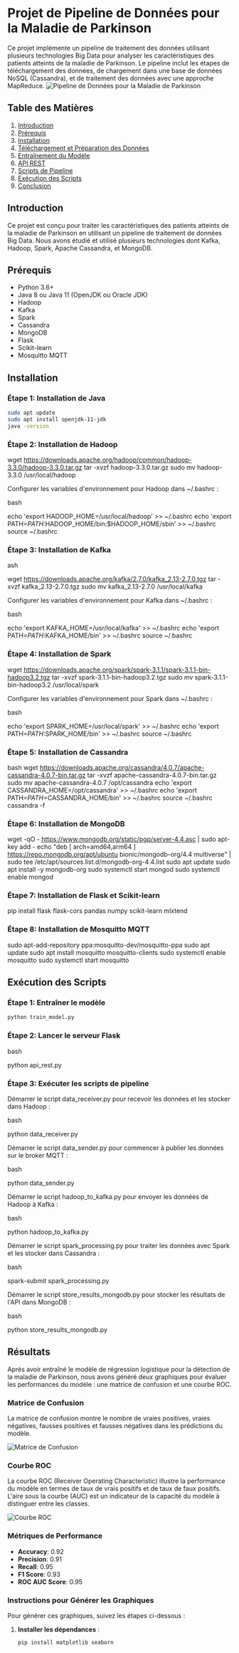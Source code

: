 # Projet de Pipeline de Données pour la Maladie de Parkinson

Ce projet implémente un pipeline de traitement des données utilisant plusieurs technologies Big Data pour analyser les caractéristiques des patients atteints de la maladie de Parkinson. Le pipeline inclut les étapes de téléchargement des données, de chargement dans une base de données NoSQL (Cassandra), et de traitement des données avec une approche MapReduce.
![Pipeline de Données pour la Maladie de Parkinson](sandbox:/home/segula/Desktop/Project_iot_cloud/diagram.png)
## Table des Matières

1. [Introduction](#introduction)
2. [Prérequis](#prérequis)
3. [Installation](#installation)
4. [Téléchargement et Préparation des Données](#téléchargement-et-préparation-des-données)
5. [Entraînement du Modèle](#entraînement-du-modèle)
6. [API REST](#api-rest)
7. [Scripts de Pipeline](#scripts-de-pipeline)
8. [Exécution des Scripts](#exécution-des-scripts)
9. [Conclusion](#conclusion)

## Introduction

Ce projet est conçu pour traiter les caractéristiques des patients atteints de la maladie de Parkinson en utilisant un pipeline de traitement de données Big Data. Nous avons étudié et utilisé plusieurs technologies dont Kafka, Hadoop, Spark, Apache Cassandra, et MongoDB.

## Prérequis

- Python 3.6+
- Java 8 ou Java 11 (OpenJDK ou Oracle JDK)
- Hadoop
- Kafka
- Spark
- Cassandra
- MongoDB
- Flask
- Scikit-learn
- Mosquitto MQTT

## Installation

### Étape 1: Installation de Java

```bash
sudo apt update
sudo apt install openjdk-11-jdk
java -version
 ```
### Étape 2: Installation de Hadoop
wget https://downloads.apache.org/hadoop/common/hadoop-3.3.0/hadoop-3.3.0.tar.gz
tar -xvzf hadoop-3.3.0.tar.gz
sudo mv hadoop-3.3.0 /usr/local/hadoop

Configurer les variables d'environnement pour Hadoop dans ~/.bashrc :

bash

echo 'export HADOOP_HOME=/usr/local/hadoop' >> ~/.bashrc
echo 'export PATH=$PATH:$HADOOP_HOME/bin:$HADOOP_HOME/sbin' >> ~/.bashrc
source ~/.bashrc


### Étape 3: Installation de Kafka

ash

wget https://downloads.apache.org/kafka/2.7.0/kafka_2.13-2.7.0.tgz
tar -xvzf kafka_2.13-2.7.0.tgz
sudo mv kafka_2.13-2.7.0 /usr/local/kafka

Configurer les variables d'environnement pour Kafka dans ~/.bashrc :

bash

echo 'export KAFKA_HOME=/usr/local/kafka' >> ~/.bashrc
echo 'export PATH=$PATH:$KAFKA_HOME/bin' >> ~/.bashrc
source ~/.bashrc

### Étape 4: Installation de Spark

wget https://downloads.apache.org/spark/spark-3.1.1/spark-3.1.1-bin-hadoop3.2.tgz
tar -xvzf spark-3.1.1-bin-hadoop3.2.tgz
sudo mv spark-3.1.1-bin-hadoop3.2 /usr/local/spark

Configurer les variables d'environnement pour Spark dans ~/.bashrc :

bash

echo 'export SPARK_HOME=/usr/local/spark' >> ~/.bashrc
echo 'export PATH=$PATH:$SPARK_HOME/bin' >> ~/.bashrc
source ~/.bashrc

### Étape 5: Installation de Cassandra

bash
wget https://downloads.apache.org/cassandra/4.0.7/apache-cassandra-4.0.7-bin.tar.gz
tar -xvzf apache-cassandra-4.0.7-bin.tar.gz
sudo mv apache-cassandra-4.0.7 /opt/cassandra
echo 'export CASSANDRA_HOME=/opt/cassandra' >> ~/.bashrc
echo 'export PATH=$PATH=$CASSANDRA_HOME/bin' >> ~/.bashrc
source ~/.bashrc
cassandra -f

### Étape 6: Installation de MongoDB
wget -qO - https://www.mongodb.org/static/pgp/server-4.4.asc | sudo apt-key add -
echo "deb [ arch=amd64,arm64 ] https://repo.mongodb.org/apt/ubuntu bionic/mongodb-org/4.4 multiverse" | sudo tee /etc/apt/sources.list.d/mongodb-org-4.4.list
sudo apt update
sudo apt install -y mongodb-org
sudo systemctl start mongod
sudo systemctl enable mongod

### Étape 7: Installation de Flask et Scikit-learn
pip install flask flask-cors pandas numpy scikit-learn mlxtend


### Étape 8: Installation de Mosquitto MQTT
sudo apt-add-repository ppa:mosquitto-dev/mosquitto-ppa
sudo apt update
sudo apt install mosquitto mosquitto-clients
sudo systemctl enable mosquitto
sudo systemctl start mosquitto

## Exécution des Scripts

### Étape 1: Entraîner le modèle

```bash
python train_model.py
```

###  Étape 2: Lancer le serveur Flask

bash

python api_rest.py

### Étape 3: Exécuter les scripts de pipeline

Démarrer le script data_receiver.py pour recevoir les données et les stocker dans Hadoop :

bash

python data_receiver.py

Démarrer le script data_sender.py pour commencer à publier les données sur le broker MQTT :

bash

python data_sender.py

Démarrer le script hadoop_to_kafka.py pour envoyer les données de Hadoop à Kafka :

bash

python hadoop_to_kafka.py

Démarrer le script spark_processing.py pour traiter les données avec Spark et les stocker dans Cassandra :

bash

spark-submit spark_processing.py

Démarrer le script store_results_mongodb.py pour stocker les résultats de l'API dans MongoDB :

bash

python store_results_mongodb.py

## Résultats

Après avoir entraîné le modèle de régression logistique pour la détection de la maladie de Parkinson, nous avons généré deux graphiques pour évaluer les performances du modèle : une matrice de confusion et une courbe ROC.

### Matrice de Confusion

La matrice de confusion montre le nombre de vraies positives, vraies négatives, fausses positives et fausses négatives dans les prédictions du modèle.

![Matrice de Confusion](./model_evaluation.png)

### Courbe ROC

La courbe ROC (Receiver Operating Characteristic) illustre la performance du modèle en termes de taux de vrais positifs et de taux de faux positifs. L'aire sous la courbe (AUC) est un indicateur de la capacité du modèle à distinguer entre les classes.

![Courbe ROC](./model_evaluation.png)

### Métriques de Performance

- **Accuracy**: 0.92
- **Precision**: 0.91
- **Recall**: 0.95
- **F1 Score**: 0.93
- **ROC AUC Score**: 0.95

### Instructions pour Générer les Graphiques

Pour générer ces graphiques, suivez les étapes ci-dessous :

1. **Installer les dépendances** :

   ```bash
   pip install matplotlib seaborn
